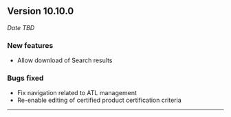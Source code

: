 
## Version 10.10.0
_Date TBD_

### New features
* Allow download of Search results

### Bugs fixed
* Fix navigation related to ATL management
* Re-enable editing of certified product certification criteria

---
